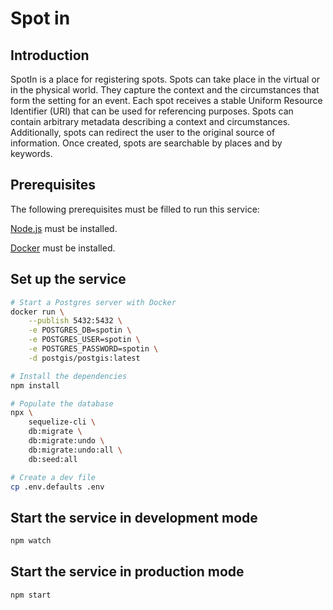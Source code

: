 # Spot in

## Introduction

SpotIn is a place for registering spots. Spots can take place in the virtual or in the physical world. They capture the context and the circumstances that form the setting for an event. Each spot receives a stable Uniform Resource Identifier (URI) that can be used for referencing purposes. Spots can contain arbitrary metadata describing a context and circumstances. Additionally, spots can redirect the user to the original source of information. Once created, spots are searchable by places and by keywords.

## Prerequisites

The following prerequisites must be filled to run this service:

[Node.js](https://nodejs.org/) must be installed.

[Docker](https://docs.docker.com/get-docker/) must be installed.

## Set up the service

```sh
# Start a Postgres server with Docker
docker run \
    --publish 5432:5432 \
    -e POSTGRES_DB=spotin \
    -e POSTGRES_USER=spotin \
    -e POSTGRES_PASSWORD=spotin \
    -d postgis/postgis:latest

# Install the dependencies
npm install

# Populate the database
npx \
    sequelize-cli \
    db:migrate \
    db:migrate:undo \
    db:migrate:undo:all \
    db:seed:all

# Create a dev file
cp .env.defaults .env
```

## Start the service in development mode

```sh
npm watch
```

## Start the service in production mode
```sh
npm start
```
